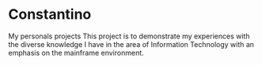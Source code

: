 # Constantino
My personals projects
This project is to demonstrate my experiences with the diverse knowledge I have in the area of Information Technology with an emphasis on the mainframe environment.

